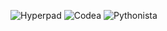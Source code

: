 ![Hyperpad](https://www.hyperpad.com)
![Codea](https://codea.io)
![Pythonista](http://omz-software.com/pythonista/)

